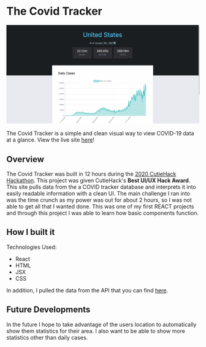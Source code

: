 # The Covid Tracker
![GIF](Github_Media/TheCovidTracker.gif)

The Covid Tracker is a simple and clean visual way to view COVID-19 data at a glance. View the live site [here](https://www.suhasjagannath.com/TheCovidTracker/)!


## Overview
The Covid Tracker was built in 12 hours during the [2020 CutieHack Hackathon](https://devpost.com/software/covid-tracker-uqnt73). This project was given CutieHack's **Best UI/UX Hack Award**. This site pulls data from the a COVID tracker database and interprets it into easily readable information with a clean UI. The main challenge I ran into was the time crunch as my power was out for about 2 hours, so I was not able to get all that I wanted done. This was one of my first REACT projects and through this project I was able to learn how basic components function.

## How I built it
Technologies Used: 
- React
- HTML
- JSX
- CSS

In addition, I pulled the data from the API that you can find [here](https://www.covidtracking.com).

## Future Developments
In the future I hope to take advantage of the users location to automatically show them statistics for their area. I also want to be able to show more statistics other than daily cases.
